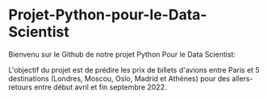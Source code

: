 # Projet-Python-pour-le-Data-Scientist

Bienvenu sur le Github de notre projet Python Pour le Data Scientist:

L'objectif du projet est de prédire les prix de billets d'avions entre Paris et 5 destinations (Londres, Moscou, Oslo, Madrid et Athènes) pour des allers-retours entre début avril et fin septembre 2022. 
